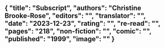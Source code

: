 {
 "title": "Subscript",
 "authors": "Christine Brooke-Rose",
 "editors": "",
 "translator": "",
 "date": "2023-12-23",
 "rating": "",
 "re-read": "",
 "pages": "218",
 "non-fiction": "",
 "comic": "",
 "published": "1999",
 "image": ""
}
---

